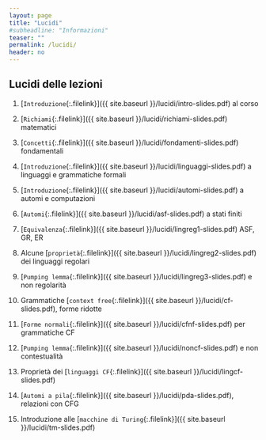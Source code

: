 ```yaml
---
layout: page
title: "Lucidi"
#subheadline: "Informazioni"
teaser: ""
permalink: /lucidi/
header: no
---
```


## Lucidi delle lezioni

1. [`Introduzione`{:.filelink}]({{ site.baseurl }}/lucidi/intro-slides.pdf) al corso

1. [`Richiami`{:.filelink}]({{ site.baseurl }}/lucidi/richiami-slides.pdf) matematici

1. [`Concetti`{:.filelink}]({{ site.baseurl }}/lucidi/fondamenti-slides.pdf) fondamentali

1. [`Introduzione`{:.filelink}]({{ site.baseurl }}/lucidi/linguaggi-slides.pdf) a linguaggi e grammatiche formali

1. [`Introduzione`{:.filelink}]({{ site.baseurl }}/lucidi/automi-slides.pdf) a automi e computazioni

1. [`Automi`{:.filelink}]({{ site.baseurl }}/lucidi/asf-slides.pdf) a stati finiti

1. [`Equivalenza`{:.filelink}]({{ site.baseurl }}/lucidi/lingreg1-slides.pdf) ASF, GR, ER

1. Alcune [`proprietà`{:.filelink}]({{ site.baseurl }}/lucidi/lingreg2-slides.pdf) dei linguaggi regolari

1.  [`Pumping lemma`{:.filelink}]({{ site.baseurl }}/lucidi/lingreg3-slides.pdf) e non regolarità

1. Grammatiche  [`context free`{:.filelink}]({{ site.baseurl }}/lucidi/cf-slides.pdf), forme ridotte

1. [`Forme normali`{:.filelink}]({{ site.baseurl }}/lucidi/cfnf-slides.pdf) per grammatiche CF

1. [`Pumping lemma`{:.filelink}]({{ site.baseurl }}/lucidi/noncf-slides.pdf) e non contestualità

1. Proprietà dei [`linguaggi CF`{:.filelink}]({{ site.baseurl }}/lucidi/lingcf-slides.pdf)

1. [`Automi a pila`{:.filelink}]({{ site.baseurl }}/lucidi/pda-slides.pdf), relazioni con CFG

1. Introduzione alle [`macchine di Turing`{:.filelink}]({{ site.baseurl }}/lucidi/tm-slides.pdf)